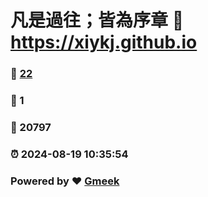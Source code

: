 # 凡是過往；皆為序章 :link: https://xiykj.github.io 
### :page_facing_up: [22](https://xiykj.github.io/tag.html) 
### :speech_balloon: 1 
### :hibiscus: 20797 
### :alarm_clock: 2024-08-19 10:35:54 
### Powered by :heart: [Gmeek](https://github.com/Meekdai/Gmeek)
